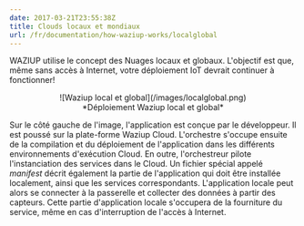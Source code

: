 ```yaml
---
date: 2017-03-21T23:55:38Z
title: Clouds locaux et mondiaux
url: /fr/documentation/how-waziup-works/localglobal
---
```


WAZIUP utilise le concept des Nuages locaux et globaux.
L'objectif est que, même sans accès à Internet, votre déploiement IoT devrait continuer à fonctionner!


<center> ![Waziup local et global](/images/localglobal.png)</center>
<center> *Déploiement Waziup local et global*</center>

Sur le côté gauche de l'image, l'application est conçue par le développeur.
Il est poussé sur la plate-forme Waziup Cloud.
L'orchestre s'occupe ensuite de la compilation et du déploiement de l'application dans les différents environnements d'exécution Cloud.
En outre, l'orchestreur pilote l'instanciation des services dans le Cloud.
Un fichier spécial appelé *manifest* décrit également la partie de l'application qui doit être installée localement, ainsi que les services correspondants.
L'application locale peut alors se connecter à la passerelle et collecter des données à partir des capteurs.
Cette partie d'application locale s'occupera de la fourniture du service, même en cas d'interruption de l'accès à Internet.


